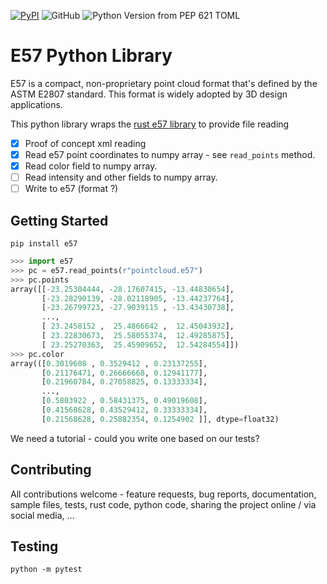 [![PyPI](https://img.shields.io/pypi/v/e57.svg)](https://pypi.org/project/e57)
![GitHub](https://img.shields.io/github/actions/workflow/status/dancergraham/e57-python/CI.yml?branch=main)
![Python Version from PEP 621 TOML](https://img.shields.io/python/required-version-toml?tomlFilePath=https://raw.githubusercontent.com/dancergraham/e57-python/main/pyproject.toml)

# E57 Python Library

E57 is a compact, non-proprietary point cloud format that's defined by the ASTM E2807 standard. This format is widely adopted by 3D design applications.

This python library wraps the [rust e57 library](https://github.com/cry-inc/e57) to provide file reading

- [x] Proof of concept xml reading
- [x] Read e57 point coordinates to numpy array - see `read_points` method.
- [x] Read color field to numpy array.
- [ ] Read intensity and other fields to numpy array.
- [ ] Write to e57 (format ?)

## Getting Started

`pip install e57`

```python
>>> import e57
>>> pc = e57.read_points(r"pointcloud.e57")
>>> pc.points
array([[-23.25304444, -28.17607415, -13.44830654],
       [-23.28290139, -28.02118905, -13.44237764],
       [-23.26799723, -27.9039115 , -13.43430738],
       ...,
       [ 23.2458152 ,  25.4866642 ,  12.45043932],
       [ 23.22830673,  25.58055374,  12.49285875],
       [ 23.25270363,  25.45909652,  12.54284554]])
>>> pc.color
array(([0.3019608 , 0.3529412 , 0.23137255],
       [0.21176471, 0.26666668, 0.12941177],
       [0.21960784, 0.27058825, 0.13333334],
       ...,
       [0.5803922 , 0.58431375, 0.49019608],
       [0.41568628, 0.43529412, 0.33333334],
       [0.21568628, 0.25882354, 0.1254902 ]], dtype=float32)
```

We need a tutorial - could you write one based on our tests?

## Contributing

All contributions welcome - feature requests, bug reports, documentation, sample files, tests, rust code, python code, sharing the project online / via social media, ...

## Testing

`python -m pytest`
